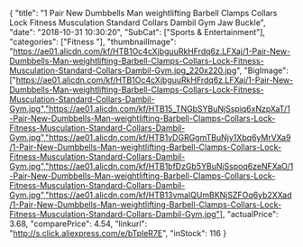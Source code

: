 {
	"title": "1 Pair New Dumbbells Man weightlifting Barbell Clamps Collars Lock Fitness Musculation Standard Collars Dambil Gym Jaw Buckle",
	"date": "2018-10-31 10:30:20",
	"SubCat": ["Sports & Entertainment"],
	"categories": ["Fitness "],
	"thumbnailImage": "https://ae01.alicdn.com/kf/HTB1Oc4cXjbguuRkHFrdq6z.LFXaj/1-Pair-New-Dumbbells-Man-weightlifting-Barbell-Clamps-Collars-Lock-Fitness-Musculation-Standard-Collars-Dambil-Gym.jpg_220x220.jpg",
	"BigImage": ["https://ae01.alicdn.com/kf/HTB1Oc4cXjbguuRkHFrdq6z.LFXaj/1-Pair-New-Dumbbells-Man-weightlifting-Barbell-Clamps-Collars-Lock-Fitness-Musculation-Standard-Collars-Dambil-Gym.jpg","https://ae01.alicdn.com/kf/HTB15_TNGbSYBuNjSspiq6xNzpXaT/1-Pair-New-Dumbbells-Man-weightlifting-Barbell-Clamps-Collars-Lock-Fitness-Musculation-Standard-Collars-Dambil-Gym.jpg","https://ae01.alicdn.com/kf/HTB1vDGRGgmTBuNjy1Xbq6yMrVXa9/1-Pair-New-Dumbbells-Man-weightlifting-Barbell-Clamps-Collars-Lock-Fitness-Musculation-Standard-Collars-Dambil-Gym.jpg","https://ae01.alicdn.com/kf/HTB1bfDzGb5YBuNjSspoq6zeNFXaO/1-Pair-New-Dumbbells-Man-weightlifting-Barbell-Clamps-Collars-Lock-Fitness-Musculation-Standard-Collars-Dambil-Gym.jpg","https://ae01.alicdn.com/kf/HTB13vmalQUmBKNjSZFOq6yb2XXad/1-Pair-New-Dumbbells-Man-weightlifting-Barbell-Clamps-Collars-Lock-Fitness-Musculation-Standard-Collars-Dambil-Gym.jpg"],
	"actualPrice": 3.68,
	"comparePrice": 4.54,
	"linkurl": "http://s.click.aliexpress.com/e/bTpleR7E",
	"inStock": 116
}
